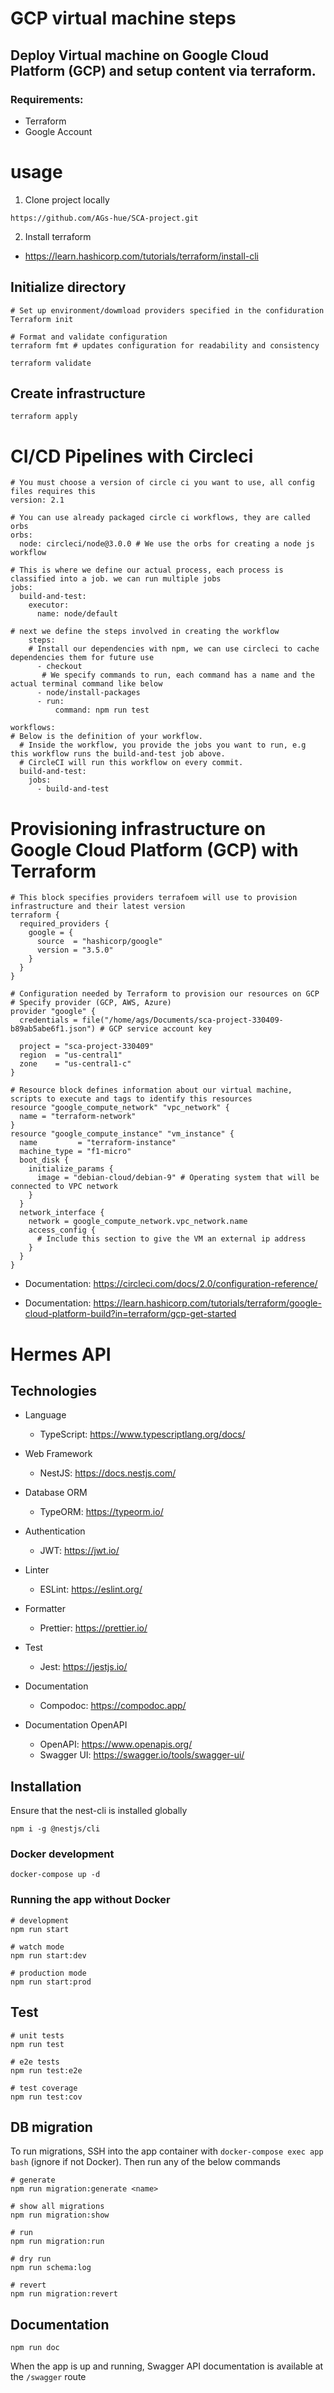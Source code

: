 # GCP virtual machine steps
## Deploy Virtual machine on Google Cloud Platform (GCP) and setup content via terraform.

### Requirements:
- Terraform
- Google Account

# usage

1. Clone project locally

```shell
https://github.com/AGs-hue/SCA-project.git
```
2. Install terraform

- <https://learn.hashicorp.com/tutorials/terraform/install-cli>

## Initialize directory

```shell
# Set up environment/dowmload providers specified in the confiduration
Terraform init
```
```shell
# Format and validate configuration
terraform fmt # updates configuration for readability and consistency

terraform validate
```

## Create infrastructure

```shell
terraform apply
```

# CI/CD Pipelines with Circleci

```shell
# You must choose a version of circle ci you want to use, all config files requires this
version: 2.1

# You can use already packaged circle ci workflows, they are called orbs
orbs:
  node: circleci/node@3.0.0 # We use the orbs for creating a node js workflow

# This is where we define our actual process, each process is classified into a job. we can run multiple jobs
jobs:
  build-and-test:
    executor:
      name: node/default

# next we define the steps involved in creating the workflow
    steps:
    # Install our dependencies with npm, we can use circleci to cache dependencies them for future use
      - checkout
       # We specify commands to run, each command has a name and the actual terminal command like below
      - node/install-packages
      - run:
          command: npm run test

workflows:
# Below is the definition of your workflow.
  # Inside the workflow, you provide the jobs you want to run, e.g this workflow runs the build-and-test job above.
  # CircleCI will run this workflow on every commit.
  build-and-test:
    jobs:
      - build-and-test
```

# Provisioning infrastructure on Google Cloud Platform (GCP) with Terraform

```shell
# This block specifies providers terrafoem will use to provision infrastructure and their latest version
terraform {
  required_providers {
    google = {
      source  = "hashicorp/google"
      version = "3.5.0"
    }
  }
}

# Configuration needed by Terraform to provision our resources on GCP 
# Specify provider (GCP, AWS, Azure)
provider "google" {
  credentials = file("/home/ags/Documents/sca-project-330409-b89ab5abe6f1.json") # GCP service account key

  project = "sca-project-330409"
  region  = "us-central1"
  zone    = "us-central1-c"
}

# Resource block defines information about our virtual machine, scripts to execute and tags to identify this resources
resource "google_compute_network" "vpc_network" {
  name = "terraform-network"
}
resource "google_compute_instance" "vm_instance" {
  name         = "terraform-instance"
  machine_type = "f1-micro"
  boot_disk {
    initialize_params {
      image = "debian-cloud/debian-9" # Operating system that will be connected to VPC network
    }
  }
  network_interface {
    network = google_compute_network.vpc_network.name
    access_config {
      # Include this section to give the VM an external ip address
    }
  }
}
```



- Documentation: <https://circleci.com/docs/2.0/configuration-reference/>

- Documentation: <https://learn.hashicorp.com/tutorials/terraform/google-cloud-platform-build?in=terraform/gcp-get-started>

# Hermes API

## Technologies

- Language

  - TypeScript: <https://www.typescriptlang.org/docs/>

- Web Framework

  - NestJS: <https://docs.nestjs.com/>

- Database ORM

  - TypeORM: <https://typeorm.io/>

- Authentication

  - JWT: <https://jwt.io/>

- Linter

  - ESLint: <https://eslint.org/>

- Formatter

  - Prettier: <https://prettier.io/>

- Test

  - Jest: <https://jestjs.io/>

- Documentation

  - Compodoc: <https://compodoc.app/>

- Documentation OpenAPI
  - OpenAPI: <https://www.openapis.org/>
  - Swagger UI: <https://swagger.io/tools/swagger-ui/>

## Installation

Ensure that the nest-cli is installed globally

```shell
npm i -g @nestjs/cli
```

### Docker development

```shell
docker-compose up -d
```

### Running the app without Docker

```shell
# development
npm run start

# watch mode
npm run start:dev

# production mode
npm run start:prod
```

## Test

```shell
# unit tests
npm run test

# e2e tests
npm run test:e2e

# test coverage
npm run test:cov
```

## DB migration

To run migrations, SSH into the app container with `docker-compose exec app bash` (ignore if not Docker). Then run any of the below commands

```shell
# generate
npm run migration:generate <name>

# show all migrations
npm run migration:show

# run
npm run migration:run

# dry run
npm run schema:log

# revert
npm run migration:revert
```

## Documentation

```shell
npm run doc
```

When the app is up and running, Swagger API documentation is available at the `/swagger` route
